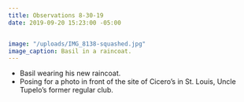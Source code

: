 ```yaml
---
title: Observations 8-30-19
date: 2019-09-20 15:23:00 -05:00


image: "/uploads/IMG_8138-squashed.jpg"
image_caption: Basil in a raincoat.
---
```


- Basil wearing his new raincoat.
- Posing for a photo in front of the site of Cicero’s in St. Louis, Uncle Tupelo’s former regular club.
